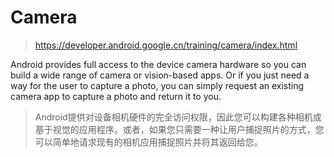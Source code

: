 # Camera

> https://developer.android.google.cn/training/camera/index.html﻿

Android provides full access to the device camera hardware so you can build a wide range of camera or vision-based apps. Or if you just need a way for the user to capture a photo, you can simply request an existing camera app to capture a photo and return it to you.

> Android提供对设备相机硬件的完全访问权限，因此您可以构建各种相机或基于视觉的应用程序。或者，如果您只需要一种让用户捕捉照片的方式，您可以简单地请求现有的相机应用捕捉照片并将其返回给您。

